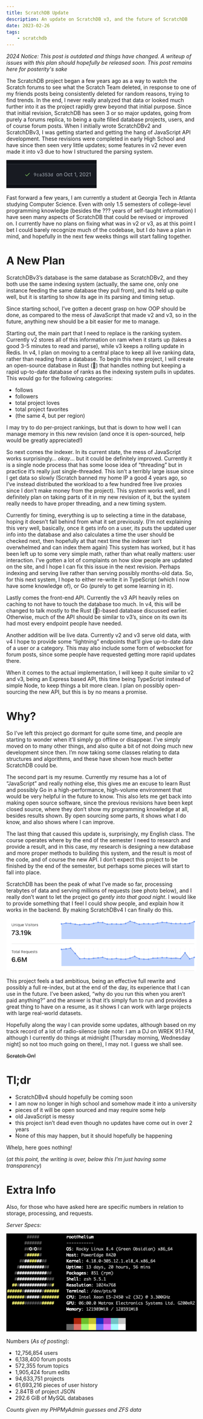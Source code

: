 ```yaml
---
title: ScratchDB Update
description: An update on ScratchDB v3, and the future of ScratchDB
date: 2023-02-26
tags:
    - scratchdb
---
```


*2024 Notice: This post is outdated and things have changed. A writeup of issues with this plan should hopefully be released soon. This post remains here for posterity's sake*

The ScratchDB project began a few years ago as a way to watch the Scratch forums to see what the Scratch Team deleted, in response to one of my friends posts being consistently deleted for random reasons, trying to find trends. In the end, I never really analyzed that data or looked much further into it as the project rapidly grew beyond that initial purpose.
Since that initial revision, ScratchDB has seen 3 or so major updates, going from purely a forums replica, to being a quite filled database projects, users, and of course forum posts. When I initially wrote ScratchDBv2 and ScratchDBv3, I was getting started and getting the hang of JavaScript API development. These revisions were completed in early High School and have since then seen very little updates; some features in v2 never even made it into v3 due to how I structured the parsing system.

![Last commit to ScratchDBv3's front-end](/assets/images/scratchdb_update/image-1.png)

Fast forward a few years, I am currently a student at Georgia Tech in Atlanta studying Computer Science. Even with only 1.5 semesters of college-level programming knowledge (besides the ??? years of self-taught information) I have seen many aspects of ScratchDB that could be revised or improved on. I currently have no plans on fixing what was in v2 or v3, as at this point I bet I could barely recognize much of the codebase, but I do have a plan in mind, and hopefully in the next few weeks things will start falling together.

# A New Plan

ScratchDBv3’s database is the same database as ScratchDBv2, and they both use the same indexing system (actually, the same one, only one instance feeding the same database they pull from), and its held up quite well, but it is starting to show its age in its parsing and timing setup.

Since starting school, I’ve gotten a decent grasp on how OOP should be done, as compared to the mess of JavaScript that made v2 and v3, so in the future, anything new should be a bit easier for me to manage.

Starting out, the main part that I need to replace is the ranking system. Currently v2 stores all of this information on ram when it starts up (takes a good 3-5 minutes to read and parse), while v3 keeps a rolling update in Redis. In v4, I plan on moving to a central place to keep all live ranking data, rather than reading from a database. To begin this new project, I will create an open-source database in Rust (🚀) that handles nothing but keeping a rapid up-to-date database of ranks as the indexing system pulls in updates. This would go for the following categories:

- follows
- followers
- total project loves
- total project favorites
- (the same 4, but per region)

I may try to do per-project rankings, but that is down to how well I can manage memory in this new revision (and once it is open-sourced, help would be greatly appreciated!)

So next comes the indexer. In its current state, the mess of JavaScript works surprisingly… *okay*… but it could be definitely improved. Currently it is a single node process that has some loose idea of “threading” but in practice it’s really just single-threaded. This isn’t a terribly large issue since I get data so slowly (Scratch banned my home IP a good 4 years ago, so I’ve instead distributed the workload to a few hundred free live proxies since I don’t make money from the project). This system works well, and I definitely plan on taking parts of it in my new revision of it, but the system really needs to have proper threading, and a new timing system.

Currently for timing, everything is up to selecting a time in the database, hoping it doesn’t fall behind from what it set previously. (I’m not explaining this very well, basically, once it gets info on a user, its puts the updated user info into the database and also calculates a time the user should be checked next, then hopefully at that next time the indexer isn’t overwhelmed and can index them again) This system has worked, but it has been left up to some very simple math, rather than what really matters: user interaction. I’ve gotten a lot of complaints on how slow people are updated on the site, and I hope I can fix this issue in the next revision. Perhaps indexing and serving live rather than serving possibly months-old data. So, for this next system, I hope to either re-write it in TypeScript (which I now have some knowledge of), or Go (purely to get some learning in it).

Lastly comes the front-end API. Currently the v3 API heavily relies on caching to not have to touch the database too much. In v4, this will be changed to talk mostly to the Rust (🚀)-based database discussed earlier. Otherwise, much of the API should be similar to v3’s, since on its own its had most every endpoint people have needed.

Another addition will be live data. Currently v2 and v3 serve old data, with v4 I hope to provide some “lightning” endpoints that’ll give up-to-date data of a user or a category. This may also include some form of websocket for forum posts, since some people have requested getting more rapid updates there.

When it comes to the actual implementation, I will keep it quite similar to v2 and v3, being an Express based API, this time being TypeScript instead of simple Node, to keep things a bit more clean. I plan on possibly open-sourcing the new API, but this is by no means a promise.

# Why?

So I’ve left this project go dormant for quite some time, and people are starting to wonder when it’ll simply go offline or disappear. I’ve simply moved on to many other things, and also quite a bit of not doing much new development since then. I’m now taking some classes relating to data structures and algorithms, and these have shown how much better ScratchDB could be.

The second part is my resume. Currently my resume has a lot of “JavaScript” and really nothing else, this gives me an excuse to learn Rust and possibly Go in a high-performance, high-volume environment that would be very helpful in the future to know. This also lets me get back into making open source software, since the previous revisions have been kept closed source, where they don’t show my programming knowledge at all, besides results shown. By open sourcing some parts, it shows what I do know, and also shows where I can improve.

The last thing that caused this update is, surprisingly, my English class. The course operates where by the end of the semester I need to research and provide a result, and in this case, my research is designing a new database and more proper methods to building this system, and the result is most of the code, and of course the new API. I don’t expect this project to be finished by the end of the semester, but perhaps some pieces will start to fall into place.

ScratchDB has been the peak of what I’ve made so far, processing terabytes of data and serving millions of requests (see photo below), and I really don’t want to let the project go *gently into that good night*. I would like to provide something that I feel I could show people, and explain how it works in the backend. By making ScratchDBv4 I can finally do this.

![Cloudflare statistics on ScratchDB for the past 30 days](/assets/images/scratchdb_update/image-2-2.png)

This project feels a tad ambitious, being an effective full rewrite and possibly a full re-index, but at the end of the day, its experience that I can use in the future. I’ve been asked, “why do you run this when you aren’t paid anything?” and the answer is that it’s simply fun to run and provides a great thing to have on a resume, as it shows I can work with large projects with large real-world datasets.

Hopefully along the way I can provide some updates, although based on my track record of a lot of radio-silence (side note: I am a DJ on WREK 91.1 FM, although I currently do things at midnight [Thursday morning, Wednesday night] so not too much going on there), I may not. I guess we shall see.

~~Scratch On!~~

# Tl;dr

- ScratchDBv4 should hopefully be coming soon
- I am now no longer in high school and somehow made it into a university
- pieces of it will be open sourced and may require some help
- old JavaScript is messy
- this project isn’t dead even though no updates have come out in over 2 years
- None of this may happen, but it should hopefully be happening

Whelp, here goes nothing!

(*at this point, the writing is over, below this I’m just having some transparency*)

# Extra Info

Also, for those who have asked here are specific numbers in relation to storage, processing, and requests.

*Server Specs:*

![](/assets/images/scratchdb_update/image-3.png)

Numbers (*As of posting*):
- 12,756,854 users
- 6,138,400 forum posts
- 572,355 forum topics
- 1,905,424 forum edits
- 94,633,751 projects
- 61,693,216 pieces of user history
- 2.84TB of project JSON
- 292.6 GiB of MySQL databases

*Counts given my PHPMyAdmin guesses and ZFS data*